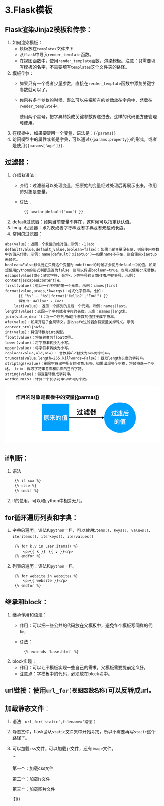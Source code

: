 # 3.Flask模板

## Flask渲染Jinja2模板和传参：

1. 如何渲染模板：
   * 模板放在`templates`文件夹下
   * 从`flask`中导入`render_template`函数。
   * 在视图函数中，使用`render_template`函数，渲染模板。注意：只需要填写模板的名字，不需要填写`templates`这个文件夹的路径。
2. 模板传参：
   * 如果只有一个或者少量参数，直接在`render_template`函数中添加关键字参数就可以了。
   * 如果有多个参数的时候，那么可以先把所有的参数放在字典中，然后在`render_template`中，

     使用两个星号，把字典转换成关键参数传递进去，这样的代码更方便管理和使用。
3. 在模板中，如果要使用一个变量，语法是：`{{params}}`
4. 访问模型中的属性或者是字典，可以通过`{{params.property}}`的形式，或者是使用`{{params['age']}}`.

## 过滤器：

1. 介绍和语法：
   * 介绍：过滤器可以处理变量，把原始的变量经过处理后再展示出来。作用的对象是变量。
   * 语法：

     ```text
       {{ avatar|default('xxx') }}
     ```
2. default过滤器：如果当前变量不存在，这时候可以指定默认值。
3. length过滤器：求列表或者字符串或者字典或者元组的长度。
4. 常用的过滤器：

```text
abs(value)：返回一个数值的绝对值。示例：-1|abs 
default(value,default_value,boolean=false)：如果当前变量没有值，则会使用参数中的值来代替。示例：name|default('xiaotuo')——如果name不存在，则会使用xiaotuo来替代。
boolean=False默认是在只有这个变量为undefined的时候才会使用default中的值，如果想使用python的形式判断是否为false，则可以传递boolean=true。也可以使用or来替换。 
escape(value)或e：转义字符，会将<、>等符号转义成HTML中的符号。示例：content|escape或content|e。
first(value)：返回一个序列的第一个元素。示例：names|first 
format(value,arags,*kwargs)：格式化字符串。比如：
      {{ "%s" - "%s"|format('Hello?',"Foo!") }}
      将输出：Helloo? - Foo!
    last(value)：返回一个序列的最后一个元素。示例：names|last。
length(value)：返回一个序列或者字典的长度。示例：names|length。 
join(value,d=u'')：将一个序列用d这个参数的值拼接成字符串。 
afe(value)：如果开启了全局转义，那么safe过滤器会将变量关掉转义。示例：content_html|safe。 
int(value)：将值转换为int类型。 
float(value)：将值转换为float类型。 
lower(value)：将字符串转换为小写。 
upper(value)：将字符串转换为小写。 
replace(value,old,new)： 替换将old替换为new的字符串。 truncate(value,length=255,killwords=False)：截取length长度的字符串。 
striptags(value)：删除字符串中所有的HTML标签，如果出现多个空格，将替换成一个空格。 trim：截取字符串前面和后面的空白字符。 
string(value)：将变量转换成字符串。 
wordcount(s)：计算一个长字符串中单词的个数。
```



![Filter](../.gitbook/assets/00t_a-f-2e5ygia-a3-mg3o.png)

## if判断：

1. 语法：

   ```text
    {% if xxx %}
    {% else %}
    {% endif %}
   ```

2. if的使用，可以和python中相差无几。

## for循环遍历列表和字典：

1. 字典的遍历，语法和`python`一样，可以使用`items()`、`keys()`、`values()`、`iteritems()`、`iterkeys()`、`itervalues()`

   ```text
    {% for k,v in user.items() %}
        <p>{{ k }}：{{ v }}</p>
    {% endfor %}
   ```

2. 列表的遍历：语法和`python`一样。

   ```text
    {% for website in websites %}
        <p>{{ website }}</p>
    {% endfor %}
   ```

## 继承和block：

1. 继承作用和语法：
   * 作用：可以把一些公共的代码放在父模板中，避免每个模板写同样的代码。
   * 语法：

     ```text
       {% extends 'base.html' %}
     ```
2. block实现：
   * 作用：可以让子模板实现一些自己的需求。父模板需要提前定义好。
   * 注意点：字模板中的代码，必须放在block块中。

## url链接：使用`url_for(视图函数名称)`可以反转成url。

## 加载静态文件：

1. 语法：`url_for('static',filename='路径')`
2. 静态文件，flask会从`static`文件夹中开始寻找，所以不需要再写`static`这个路径了。
3. 可以加载`css`文件，可以加载`js`文件，还有`image`文件。

   \`\`\`

   第一个：加载css文件

   第二个：加载js文件

   第三个：加载图片文件

   !\[\]\(\)

